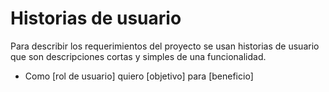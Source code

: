# Historias de usuario

Para describir los requerimientos del proyecto se usan historias de usuario que son descripciones cortas y simples de una funcionalidad.

- Como [rol de usuario] quiero [objetivo] para [beneficio]
